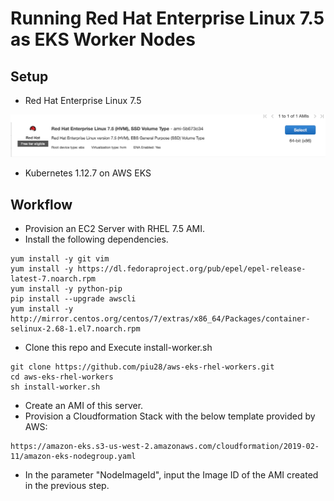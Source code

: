 # Running Red Hat Enterprise Linux 7.5 as EKS Worker Nodes

## Setup
* Red Hat Enterprise Linux 7.5
<img src="./images/aws-rhel.png"/>

* Kubernetes 1.12.7 on AWS EKS

## Workflow
* Provision an EC2 Server with RHEL 7.5 AMI.
* Install the following dependencies.
```
yum install -y git vim
yum install -y https://dl.fedoraproject.org/pub/epel/epel-release-latest-7.noarch.rpm
yum install -y python-pip
pip install --upgrade awscli
yum install -y http://mirror.centos.org/centos/7/extras/x86_64/Packages/container-selinux-2.68-1.el7.noarch.rpm
```
* Clone this repo and Execute install-worker.sh
```
git clone https://github.com/piu28/aws-eks-rhel-workers.git
cd aws-eks-rhel-workers
sh install-worker.sh
```
* Create an AMI of this server.
* Provision a Cloudformation Stack with the below template provided by AWS:
```
https://amazon-eks.s3-us-west-2.amazonaws.com/cloudformation/2019-02-11/amazon-eks-nodegroup.yaml
```
* In the parameter "NodeImageId", input the Image ID of the AMI created in the previous step.
